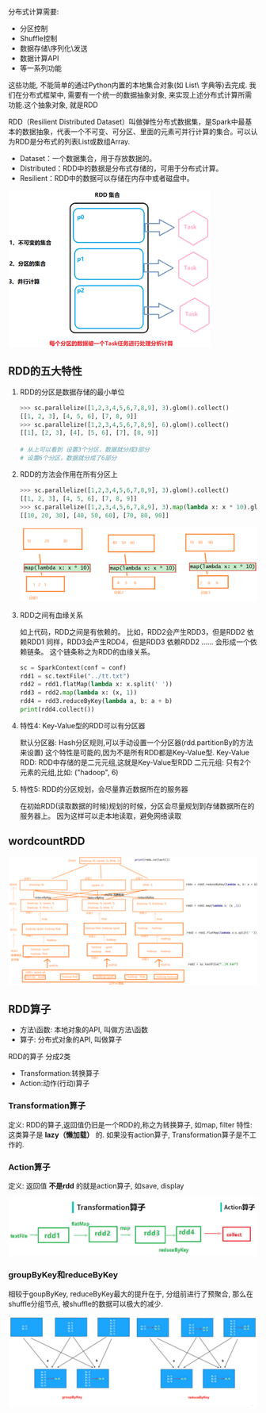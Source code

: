 分布式计算需要:
- 分区控制
- Shuffle控制
- 数据存储\序列化\发送
- 数据计算API
- 等一系列功能



这些功能, 不能简单的通过Python内置的本地集合对象(如 List\ 字典等)去完成. 我们在分布式框架中, 需要有一个统一的数据抽象对象, 来实现上述分布式计算所需功能.这个抽象对象, 就是RDD

RDD（Resilient Distributed Dataset）叫做弹性分布式数据集，是Spark中最基本的数据抽象，代表一个不可变、可分区、里面的元素可并行计算的集合。可以认为RDD是分布式的列表List或数组Array.

- Dataset：一个数据集合，用于存放数据的。
- Distributed：RDD中的数据是分布式存储的，可用于分布式计算。
- Resilient：RDD中的数据可以存储在内存中或者磁盘中。

![alt text](sparkRDD/RDD.png)



## RDD的五大特性

1. RDD的分区是数据存储的最小单位

    ```python
    >>> sc.parallelize([1,2,3,4,5,6,7,8,9], 3).glom().collect()
    [[1, 2, 3], [4, 5, 6], [7, 8, 9]]
    >>> sc.parallelize([1,2,3,4,5,6,7,8,9], 6).glom().collect()
    [[1], [2, 3], [4], [5, 6], [7], [8, 9]]

    # 从上可以看到 设置3个分区，数据就分成3部分
    # 设置6个分区，数据就分成了6部分
    ```

2. RDD的方法会作用在所有分区上

    ```python
    >>> sc.parallelize([1,2,3,4,5,6,7,8,9], 3).glom().collect()
    [[1, 2, 3], [4, 5, 6], [7, 8, 9]]
    >>> sc.parallelize([1,2,3,4,5,6,7,8,9], 3).map(lambda x: x * 10).glom().collect()
    [[10, 20, 30], [40, 50, 60], [70, 80, 90]]
    ```

    ![alt text](sparkRDD/RDD分区.png)

3. RDD之间有血缘关系

    如上代码，RDD之间是有依赖的。
    比如，RDD2会产生RDD3，但是RDD2 依赖RDD1
    同样，RDD3会产生RDD4，但是RDD3 依赖RDD2
    ……
    会形成一个依赖链条。
    这个链条称之为RDD的血缘关系。


    ```python
    sc = SparkContext(conf = conf)
    rdd1 = sc.textFile("../tt.txt")
    rdd2 = rdd1.flatMap(lambda x: x.split(' '))
    rdd3 = rdd2.map(lambda x: (x, 1))
    rdd4 = rdd3.reduceByKey(lambda a, b: a + b)
    print(rdd4.collect())
    ```


4. 特性4: Key-Value型的RDD可以有分区器
    
    默认分区器: Hash分区规则,可以手动设置一个分区器(rdd.partitionBy的方法来设置)
    这个特性是可能的,因为不是所有RDD都是Key-Value型.
    Key-Value RDD: RDD中存储的是二元元组,这就是Key-Value型RDD
    二元元组: 只有2个元素的元组,比如: ("hadoop", 6)

5. 特性5: RDD的分区规划，会尽量靠近数据所在的服务器

    在初始RDD(读取数据的时候)规划的时候，分区会尽量规划到存储数据所在的服务器上。
    因为这样可以走本地读取，避免网络读取




## wordcountRDD

![alt text](sparkRDD/wordcountRDD.png)


## RDD算子

- 方法\函数: 本地对象的API, 叫做方法\函数
- 算子: 分布式对象的API, 叫做算子


RDD的算子 分成2类
- Transformation:转换算子
- Action:动作(行动)算子



### Transformation算子
定义: RDD的算子,返回值仍旧是一个RDD的,称之为转换算子, 如map, filter
特性: 这类算子是 **lazy（懒加载）** 的. 如果没有action算子, Transformation算子是不工作的.

### Action算子
定义: 返回值 **不是rdd** 的就是action算子, 如save, display


![alt text](sparkRDD/Transformation和Action算子.png)




### groupByKey和reduceByKey

相较于goupByKey, reduceByKey最大的提升在于, 分组前进行了预聚合, 那么在shuffle分组节点, 被shuffle的数据可以极大的减少.

![alt text](sparkRDD/groupByKey和recudeByKey.png)




























